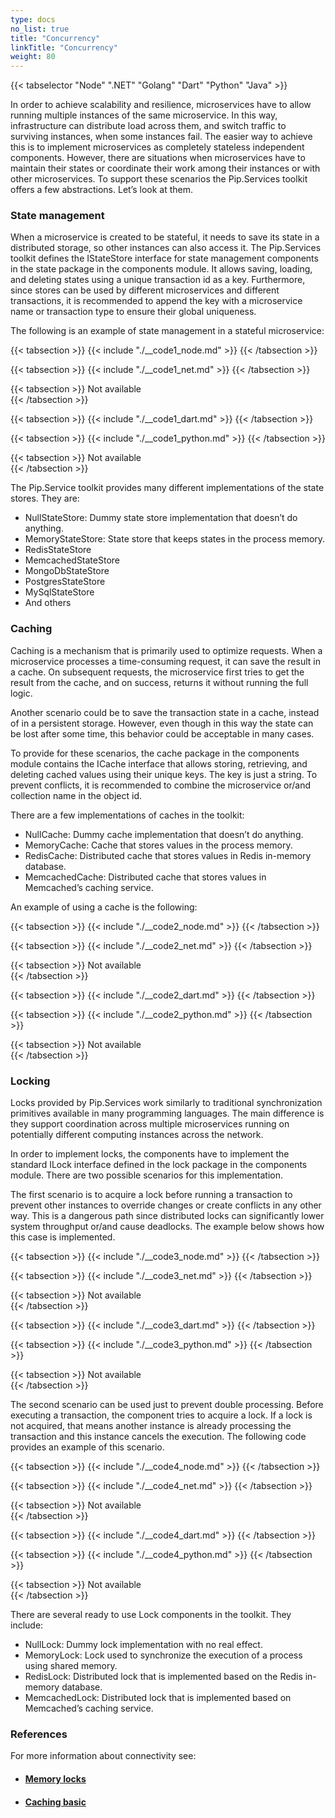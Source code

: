 ```yaml
---
type: docs
no_list: true
title: "Concurrency"
linkTitle: "Concurrency"
weight: 80
---
```


{{< tabselector "Node" ".NET" "Golang" "Dart" "Python" "Java" >}}

In order to achieve scalability and resilience, microservices have to allow running multiple instances of the same microservice. In this way, infrastructure can distribute load across them, and switch traffic to surviving instances, when some instances fail. The easier way to achieve this is to implement microservices as completely stateless independent components. However, there are situations when microservices have to maintain their states or coordinate their work among their instances or with other microservices. To support these scenarios the Pip.Services toolkit offers a few abstractions. Let’s look at them.

### State management

When a microservice is created to be stateful, it needs to save its state in a distributed storage, so other instances can also access it. The Pip.Services toolkit defines the IStateStore interface for state management components in the state package in the components module. It allows saving, loading, and deleting states using a unique transaction id as a key. Furthermore, since stores can be used by different microservices and different transactions, it is recommended to append the key with a microservice name or transaction type to ensure their global uniqueness.

The following is an example of state management in a stateful microservice:

{{< tabsection >}}
  {{< include "./__code1_node.md" >}} 
{{< /tabsection >}}

{{< tabsection >}}
  {{< include "./__code1_net.md" >}} 
{{< /tabsection >}}

{{< tabsection >}}
  Not available  
{{< /tabsection >}}

{{< tabsection >}}
  {{< include "./__code1_dart.md" >}} 
{{< /tabsection >}}

{{< tabsection >}}
  {{< include "./__code1_python.md" >}} 
{{< /tabsection >}}

{{< tabsection >}}
  Not available  
{{< /tabsection >}}

The Pip.Service toolkit provides many different implementations of the state stores. They are:

- NullStateStore: Dummy state store implementation that doesn’t do anything.
- MemoryStateStore: State store that keeps states in the process memory.
- RedisStateStore
- MemcachedStateStore
- MongoDbStateStore
- PostgresStateStore
- MySqlStateStore
- And others

### Caching

Caching is a mechanism that is primarily used to optimize requests. When a microservice processes a time-consuming request, it can save the result in a cache. On subsequent requests, the microservice first tries to get the result from the cache, and on success, returns it without running the full logic.

Another scenario could be to save the transaction state in a cache, instead of in a persistent storage. However, even though in this way the state can be lost after some time, this behavior could be acceptable in many cases.

To provide for these scenarios, the cache package in the components module contains the ICache interface that allows storing, retrieving, and deleting cached values using their unique keys. The key is just a string. To prevent conflicts, it is recommended to combine the microservice or/and collection name in the object id.

There are a few implementations of caches in the toolkit:

- NullCache: Dummy cache implementation that doesn’t do anything.
- MemoryCache: Cache that stores values in the process memory. 
- RedisCache: Distributed cache that stores values in Redis in-memory database.
- MemcachedCache: Distributed cache that stores values in Memcached’s caching service. 


An example of using a cache is the following:


{{< tabsection >}}
  {{< include "./__code2_node.md" >}} 
{{< /tabsection >}}

{{< tabsection >}}
  {{< include "./__code2_net.md" >}} 
{{< /tabsection >}}

{{< tabsection >}}
  Not available  
{{< /tabsection >}}

{{< tabsection >}}
  {{< include "./__code2_dart.md" >}} 
{{< /tabsection >}}

{{< tabsection >}}
  {{< include "./__code2_python.md" >}} 
{{< /tabsection >}}

{{< tabsection >}}
  Not available  
{{< /tabsection >}}

### Locking

Locks provided by Pip.Services work similarly to traditional synchronization primitives available in many programming languages. The main difference is they support coordination across multiple microservices running on potentially different computing instances across the network. 

In order to implement locks, the components have to implement the standard ILock interface defined in the lock package in the components module. There are two possible scenarios for this implementation.

The first scenario is to acquire a lock before running a transaction to prevent other instances to override changes or create conflicts in any other way. This is a dangerous path since distributed locks can significantly lower system throughput or/and cause deadlocks. The example below shows how this case is implemented.

{{< tabsection >}}
  {{< include "./__code3_node.md" >}} 
{{< /tabsection >}}

{{< tabsection >}}
  {{< include "./__code3_net.md" >}} 
{{< /tabsection >}}

{{< tabsection >}}
  Not available  
{{< /tabsection >}}

{{< tabsection >}}
  {{< include "./__code3_dart.md" >}} 
{{< /tabsection >}}

{{< tabsection >}}
  {{< include "./__code3_python.md" >}} 
{{< /tabsection >}}

{{< tabsection >}}
  Not available  
{{< /tabsection >}}

The second scenario can be used just to prevent double processing. Before executing a transaction, the component tries to acquire a lock. If a lock is not acquired, that means another instance is already processing the transaction and this instance cancels the execution. The following code provides an example of this scenario.

{{< tabsection >}}
  {{< include "./__code4_node.md" >}} 
{{< /tabsection >}}

{{< tabsection >}}
  {{< include "./__code4_net.md" >}} 
{{< /tabsection >}}

{{< tabsection >}}
  Not available  
{{< /tabsection >}}

{{< tabsection >}}
  {{< include "./__code4_dart.md" >}} 
{{< /tabsection >}}

{{< tabsection >}}
  {{< include "./__code4_python.md" >}} 
{{< /tabsection >}}

{{< tabsection >}}
  Not available  
{{< /tabsection >}}

There are several ready to use Lock components in the toolkit. They include:

- NullLock: Dummy lock implementation with no real effect.
- MemoryLock: Lock used to synchronize the execution of a process using shared memory.
- RedisLock: Distributed lock that is implemented based on the Redis in-memory database. 
- MemcachedLock: Distributed lock that is implemented based on Memcached’s caching service. 

### References
For more information about connectivity see:
- #### [Memory locks](../../locks/memory_locks/)
- #### [Сaching basic](../../caching/caching_basic/)

